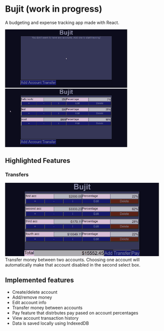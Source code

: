 # Bujit (work in progress)

A budgeting and expense tracking app made with React.

![demo](/media/demo.gif) ![demo2](/media/demo2.gif)

## Highlighted Features

### Transfers

![transfer demo](/media/transfer.gif)
Transfer money between two accounts. Choosing one account will
automatically make that account disabled in the second select box. 


## Implemented features

- Create/delete account
- Add/remove money
- Edit account info
- Transfer money between accounts
- Pay feature that distrbutes pay pased on account percentages
- View account transaction history
- Data is saved locally using IndexedDB



